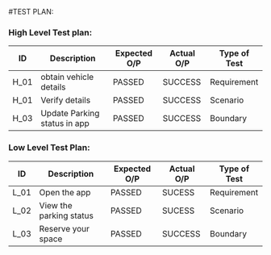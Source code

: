 #TEST PLAN:
### High Level Test plan:
| ID    | Description                             | Expected O/P | Actual O/P | Type of Test |
|-------|-----------------------------------------| ------------ | ---------- | ------------ |
| H_01  |obtain vehicle details                   |PASSED        |SUCCESS     | Requirement  |
| H_01  |Verify details                           |PASSED        |SUCCESS     | Scenario     |
| H_03  |Update Parking status in app             |PASSED        |SUCCESS     | Boundary     |


### Low Level Test Plan:
| ID    | Description           | Expected O/P | Actual O/P | Type of Test | 
|-------|-----------------------| ------------ | -----------| ------------ |
| L_01  |Open the app           | PASSED       |SUCESS      | Requirement  |
| L_02  |View the parking status| PASSED       |SUCESS      | Scenario     |
| L_03  |Reserve your space     | PASSED       |SUCCESS     | Boundary     |
